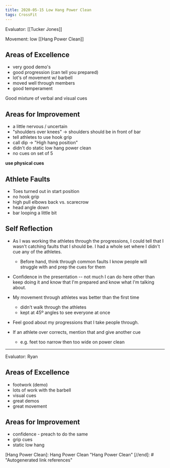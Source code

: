 ```yaml
---
title: 2020-05-15 Low Hang Power Clean
tags: CrossFit
---
```


Evaluator: [[Tucker Jones]]

Movement: low [[Hang Power Clean]]

## Areas of Excellence
- very good demo's
- good progression (can tell you prepared)
- lot's of movement w/ barbell
- moved well through members
- good temperament

Good mixture of verbal and visual cues

## Areas for Improvement

- a little nervous / uncertain
- "shoulders over knees" -> shoulders should be in front of bar
- tell athletes to use hook grip
- call dip -> "High hang position"
- didn't do static low hang power clean
- no cues on set of 5

**use physical cues**

## Athlete Faults
- Toes turned out in start position
- no hook grip
- high pull elbows back vs. scarecrow
- head angle down
- bar looping a little bit

## Self Reflection

- As I was working the athletes through the progressions, I could tell that I wasn't catching faults that I should be. I had a whole set where I didn't cue any of the athletes.
  - Before hand, think through common faults I know people will struggle with and prep the cues for them

- Confidence in the presentation -- not much I can do here other than keep doing it and know that I'm prepared and know what I'm talking about.

- My movement through athletes was better than the first time
  - didn't walk through the athletes
  - kept at 45º angles to see everyone at once

- Feel good about my progressions that I take people through.

- If an athlete over corrects, mention that and give another cue
  - e.g. feet too narrow then too wide on power clean

---

Evaluator: Ryan

## Areas of Excellence
- footwork (demo)
- lots of work with the barbell
- visual cues
- great demos
- great movement


## Areas for Improvement

- confidence - preach to do the same
- grip cues
- static low hang







[//begin]: # "Autogenerated link references for markdown compatibility"
[Hang Power Clean]: Hang Power Clean "Hang Power Clean"
[//end]: # "Autogenerated link references"